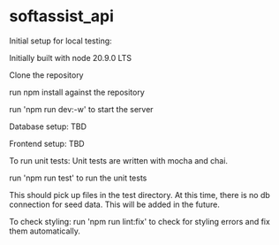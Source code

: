 # softassist_api

Initial setup for local testing:

Initially built with node 20.9.0 LTS

Clone the repository

run npm install against the repository

run 'npm run dev:-w' to start the server

Database setup:
TBD 

Frontend setup:
TBD


To run unit tests:
Unit tests are written with mocha and chai.

run 'npm run test' to run the unit tests



This should pick up files in the test directory.  At this time, there is no db connection for seed data.  This will be added in the future.

To check styling:
run 'npm run lint:fix' to check for styling errors and fix them automatically.